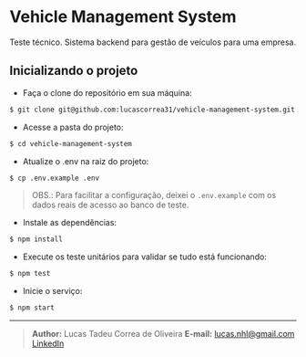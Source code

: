 # Vehicle Management System

Teste técnico.
Sistema backend para gestão de veículos para uma empresa.

## Inicializando o projeto

- Faça o clone do repositório em sua máquina:
```bash
$ git clone git@github.com:lucascorrea31/vehicle-management-system.git
```

- Acesse a pasta do projeto:
```bash
$ cd vehicle-management-system
```

- Atualize o .env na raiz do projeto:
```bash
$ cp .env.example .env
```
> OBS.: Para facilitar a configuração, deixei o `.env.example` com os dados reais de acesso ao banco de teste.

- Instale as dependências:
```bash
$ npm install
```

- Execute os teste unitários para validar se tudo está funcionando:
```bash
$ npm test
```

- Inicie o serviço:
```bash
$ npm start
```

---

> **Author:** Lucas Tadeu Correa de Oliveira
**E-mail:** [lucas.nhl@gmail.com](mailto:lucas.nhl@gmail.com)
[LinkedIn](https://www.linkedin.com/in/lucascorrea31/)